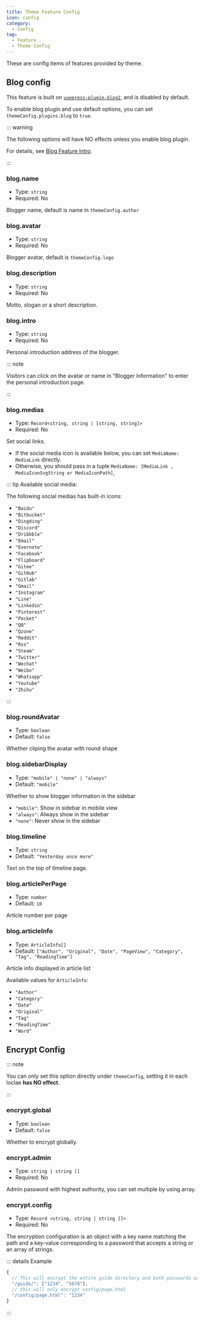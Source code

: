 ```yaml
---
title: Theme Feature Config
icon: config
category:
  - Config
tag:
  - Feature
  - Theme Config
---
```


These are config items of features provided by theme.

## Blog config

This feature is built on [`vuepress-plugin-blog2`][blog2], and is disabled by default.

To enable blog plugin and use default options, you can set `themeConfig.plugins.blog` to `true`.

::: warning

The following options will have NO effects unless you enable blog plugin.

For details, see [Blog Feature Intro](../../guide/blog/intro.md).

:::

### blog.name

- Type: `string`
- Required: No

Blogger name, default is name in `themeConfig.author`

### blog.avatar

- Type: `string`
- Required: No

Blogger avatar, default is `themeConfig.logo`

### blog.description

- Type: `string`
- Required: No

Motto, slogan or a short description.

### blog.intro

- Type: `string`
- Required: No

Personal introduction address of the blogger.

::: note

Visitors can click on the avatar or name in "Blogger Information" to enter the personal introduction page.

:::

### blog.medias

- Type: `Record<string, string | [string, string]>`
- Required: No

Set social links.

- If the social media icon is available below, you can set `MediaName: MediaLink` directly.
- Otherwise, you should pass in a tuple `MediaName: [MediaLink , MediaIconSvgString or MediaIconPath]`,

::: tip Available social media:

The following social medias has built-in icons:

- `"Baidu"`
- `"Bitbucket"`
- `"Dingding"`
- `"Discord"`
- `"Dribbble"`
- `"Email"`
- `"Evernote"`
- `"Facebook"`
- `"Flipboard"`
- `"Gitee"`
- `"GitHub"`
- `"Gitlab"`
- `"Gmail"`
- `"Instagram"`
- `"Line"`
- `"Linkedin"`
- `"Pinterest"`
- `"Pocket"`
- `"QQ"`
- `"Qzone"`
- `"Reddit"`
- `"Rss"`
- `"Steam"`
- `"Twitter"`
- `"Wechat"`
- `"Weibo"`
- `"Whatsapp"`
- `"Youtube"`
- `"Zhihu"`

:::

### blog.roundAvatar

- Type: `boolean`
- Default: `false`

Whether cliping the avatar with round shape

### blog.sidebarDisplay

- Type: `"mobile" | "none" | "always"`
- Default: `"mobile"`

Whether to show blogger information in the sidebar

- `"mobile"`: Show in sidebar in mobile view
- `"always"`: Always show in the sidebar
- `"none"`: Never show in the sidebar

### blog.timeline

- Type: `string`
- Default: `"Yesterday once more"`

Text on the top of timeline page.

### blog.articlePerPage

- Type: `number`
- Default: `10`

Article number per page

### blog.articleInfo

- Type: `ArticleInfo[]`
- Default: `["Author", "Original", "Date", "PageView", "Category", "Tag", "ReadingTime"]`

Article info displayed in article list

Available values for `ArticleInfo`:

- `"Author"`
- `"Category"`
- `"Date"`
- `"Original"`
- `"Tag"`
- `"ReadingTime"`
- `"Word"`

## Encrypt Config <Badge text="Root only" type="warning" />

::: note

You can only set this option directly under `themeConfig`, setting it in each loclae **has NO effect**.

:::

### encrypt.global

- Type: `boolean`
- Default: `false`

Whether to encrypt globally.

### encrypt.admin

- Type: `string | string []`
- Required: No

Admin password with highest authority, you can set multiple by using array.

### encrypt.config

- Type: `Record <string, string | string []>`
- Required: No

The encryption configuration is an object with a key name matching the path and a key-value corresponding to a password that accepts a string or an array of strings.

::: details Example

```js
{
  // This will encrypt the entire guide directory and both passwords will be available
  "/guide/": ["1234", "5678"],
  // this will only encrypt config/page.html
  "/config/page.html": "1234"
}
```

:::

[blog2]: https://vuepress-theme-hope.github.io/v2/blog/
